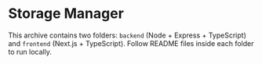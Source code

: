 # Storage Manager

This archive contains two folders: `backend` (Node + Express + TypeScript) and `frontend` (Next.js + TypeScript).
Follow README files inside each folder to run locally.
